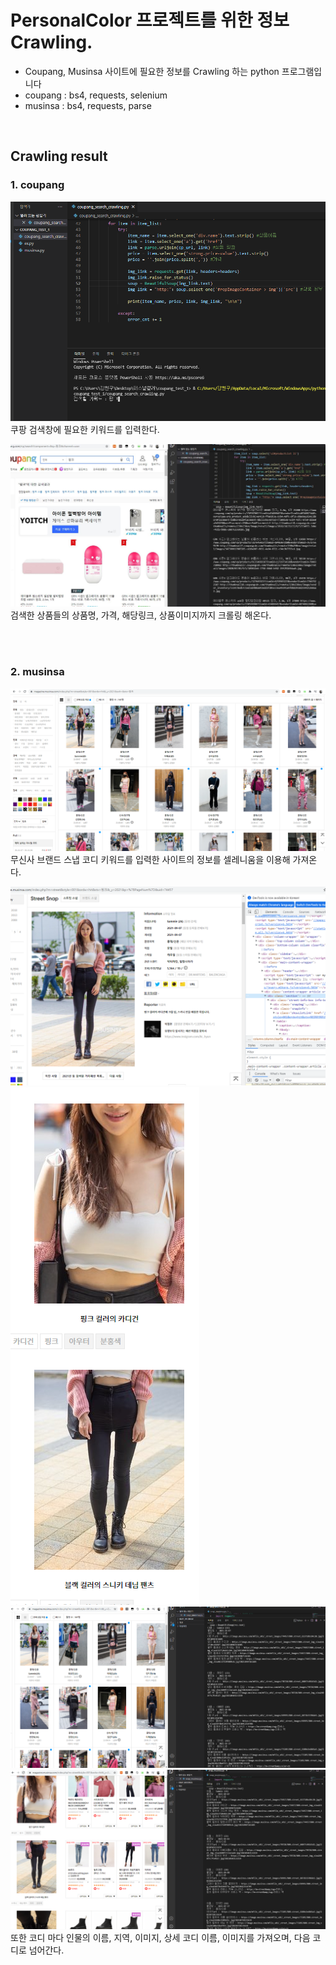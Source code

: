 # PersonalColor 프로젝트를 위한 정보 Crawling.
- Coupang, Musinsa 사이트에 필요한 정보를 Crawling 하는 python 프로그램입니다
- coupang : bs4, requests, selenium<br>
- musinsa : bs4, requests, parse

<br>

## Crawling result
<h3>1. coupang</h3>

![](/imgs/coup1.png)
쿠팡 검색창에 필요한 키워드를 입력한다.<br>

![](/imgs/coup3.png)
검색한 상품들의 상품명, 가격, 해당링크, 상품이미지까지 크롤링 해온다.

<br><br>
<h3>2. musinsa</h3>

![](/imgs/mu1.png)
무신사 브랜드 스냅 코디 키워드를 입력한 사이트의 정보를 셀레니움을 이용해 가져온다.<br>

![](/imgs/mu2.png)
![](/imgs/mu3.png)
![](/imgs/mu4.png)
![](/imgs/mu5.png)
또한 코디 마다 인물의 이름, 지역, 이미지, 상세 코디 이름, 이미지를 가져오며, 다음 코디로 넘어간다.
